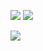![](https://i.imgur.com/vEyXUGg.png)
![](https://i.imgur.com/wTpwFVH.png)


![](https://i.imgur.com/vfqC5Kn.png)

